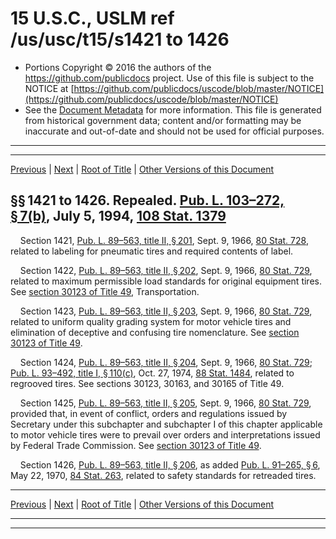 ---
---

# 15 U.S.C., USLM ref /us/usc/t15/s1421 to 1426

* Portions Copyright © 2016 the authors of the https://github.com/publicdocs project.
  Use of this file is subject to the NOTICE at [https://github.com/publicdocs/uscode/blob/master/NOTICE](https://github.com/publicdocs/uscode/blob/master/NOTICE)
* See the [Document Metadata](././../../../../..//README.md) for more information.
  This file is generated from historical government data; content and/or formatting may be inaccurate and out-of-date and should not be used for official purposes.

----------
----------

[Previous](./../../../../..//us/usc/t15/ch38/schII/m__us_usc_t15_ch38_schII.md) | [Next](./../../../../..//us/usc/t15/ch38/schIII/m__us_usc_t15_ch38_schIII.md) | [Root of Title](./../../../../../) | [Other Versions of this Document](https://publicdocs.github.io/go/links?ns=uslm&ref=%2Fus%2Fusc%2Ft15%2Fs1421+to+1426)

## §§ 1421 to 1426. Repealed. [Pub. L. 103–272, § 7(b)][/us/pl/103/272/s7/b], July 5, 1994, [108 Stat. 1379][/us/stat/108/1379]

    Section 1421, [Pub. L. 89–563, title II, § 201][/us/pl/89/563/s201], Sept. 9, 1966, [80 Stat. 728][/us/stat/80/728], related to labeling for pneumatic tires and required contents of label.

    Section 1422, [Pub. L. 89–563, title II, § 202][/us/pl/89/563/s202], Sept. 9, 1966, [80 Stat. 729][/us/stat/80/729], related to maximum permissible load standards for original equipment tires. See [section 30123 of Title 49][/us/usc/t49/s30123], Transportation.

    Section 1423, [Pub. L. 89–563, title II, § 203][/us/pl/89/563/s203], Sept. 9, 1966, [80 Stat. 729][/us/stat/80/729], related to uniform quality grading system for motor vehicle tires and elimination of deceptive and confusing tire nomenclature. See [section 30123 of Title 49][/us/usc/t49/s30123].

    Section 1424, [Pub. L. 89–563, title II, § 204][/us/pl/89/563/s204], Sept. 9, 1966, [80 Stat. 729][/us/stat/80/729]; [Pub. L. 93–492, title I, § 110(c)][/us/pl/93/492/s110/c], Oct. 27, 1974, [88 Stat. 1484][/us/stat/88/1484], related to regrooved tires. See sections 30123, 30163, and 30165 of Title 49.

    Section 1425, [Pub. L. 89–563, title II, § 205][/us/pl/89/563/s205], Sept. 9, 1966, [80 Stat. 729][/us/stat/80/729], provided that, in event of conflict, orders and regulations issued by Secretary under this subchapter and subchapter I of this chapter applicable to motor vehicle tires were to prevail over orders and interpretations issued by Federal Trade Commission. See [section 30123 of Title 49][/us/usc/t49/s30123].

    Section 1426, [Pub. L. 89–563, title II, § 206][/us/pl/89/563/s206], as added [Pub. L. 91–265, § 6][/us/pl/91/265/s6], May 22, 1970, [84 Stat. 263][/us/stat/84/263], related to safety standards for retreaded tires.

----------

[Previous](./../../../../..//us/usc/t15/ch38/schII/m__us_usc_t15_ch38_schII.md) | [Next](./../../../../..//us/usc/t15/ch38/schIII/m__us_usc_t15_ch38_schIII.md) | [Root of Title](./../../../../../) | [Other Versions of this Document](https://publicdocs.github.io/go/links?ns=uslm&ref=%2Fus%2Fusc%2Ft15%2Fs1421+to+1426)

----------
----------

[/us/pl/103/272/s7/b]: https://publicdocs.github.io/go/links?ns=uslm&ref=%2Fus%2Fpl%2F103%2F272%2Fs7%2Fb
[/us/stat/108/1379]: https://publicdocs.github.io/go/links?ns=uslm&ref=%2Fus%2Fstat%2F108%2F1379
[/us/pl/89/563/s201]: https://publicdocs.github.io/go/links?ns=uslm&ref=%2Fus%2Fpl%2F89%2F563%2Fs201
[/us/stat/80/728]: https://publicdocs.github.io/go/links?ns=uslm&ref=%2Fus%2Fstat%2F80%2F728
[/us/pl/89/563/s202]: https://publicdocs.github.io/go/links?ns=uslm&ref=%2Fus%2Fpl%2F89%2F563%2Fs202
[/us/stat/80/729]: https://publicdocs.github.io/go/links?ns=uslm&ref=%2Fus%2Fstat%2F80%2F729
[/us/usc/t49/s30123]: https://publicdocs.github.io/go/links?ns=uslm&ref=%2Fus%2Fusc%2Ft49%2Fs30123
[/us/pl/89/563/s203]: https://publicdocs.github.io/go/links?ns=uslm&ref=%2Fus%2Fpl%2F89%2F563%2Fs203
[/us/stat/80/729]: https://publicdocs.github.io/go/links?ns=uslm&ref=%2Fus%2Fstat%2F80%2F729
[/us/usc/t49/s30123]: https://publicdocs.github.io/go/links?ns=uslm&ref=%2Fus%2Fusc%2Ft49%2Fs30123
[/us/pl/89/563/s204]: https://publicdocs.github.io/go/links?ns=uslm&ref=%2Fus%2Fpl%2F89%2F563%2Fs204
[/us/stat/80/729]: https://publicdocs.github.io/go/links?ns=uslm&ref=%2Fus%2Fstat%2F80%2F729
[/us/pl/93/492/s110/c]: https://publicdocs.github.io/go/links?ns=uslm&ref=%2Fus%2Fpl%2F93%2F492%2Fs110%2Fc
[/us/stat/88/1484]: https://publicdocs.github.io/go/links?ns=uslm&ref=%2Fus%2Fstat%2F88%2F1484
[/us/pl/89/563/s205]: https://publicdocs.github.io/go/links?ns=uslm&ref=%2Fus%2Fpl%2F89%2F563%2Fs205
[/us/stat/80/729]: https://publicdocs.github.io/go/links?ns=uslm&ref=%2Fus%2Fstat%2F80%2F729
[/us/usc/t49/s30123]: https://publicdocs.github.io/go/links?ns=uslm&ref=%2Fus%2Fusc%2Ft49%2Fs30123
[/us/pl/89/563/s206]: https://publicdocs.github.io/go/links?ns=uslm&ref=%2Fus%2Fpl%2F89%2F563%2Fs206
[/us/pl/91/265/s6]: https://publicdocs.github.io/go/links?ns=uslm&ref=%2Fus%2Fpl%2F91%2F265%2Fs6
[/us/stat/84/263]: https://publicdocs.github.io/go/links?ns=uslm&ref=%2Fus%2Fstat%2F84%2F263



